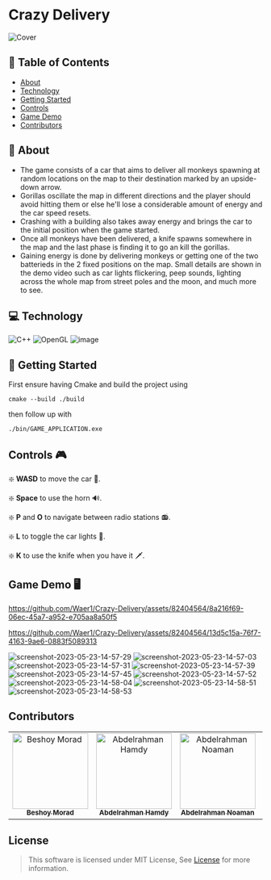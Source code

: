 # Crazy Delivery

![Cover](https://github.com/Waer1/Crazy-Delivery/assets/82404564/01cf7c4f-9fae-47f8-9488-651dc0c5d749)

## 📝 Table of Contents

- [About](#about)
- [Technology](#technolgies)
- [Getting Started](#started)
- [Controls](#controls)
- [Game Demo](#demo)
- [Contributors](#contributors)

## 📙 About <a name = "about"></a>

- The game consists of a car that aims to deliver all monkeys spawning at random locations on the map to their destination marked by an upside-down arrow.
- Gorillas oscillate the map in different directions and the player should avoid hitting them or else he'll lose a considerable amount of energy and the car speed resets.
- Crashing with a building also takes away energy and brings the car to the initial position when the game started.
- Once all monkeys have been delivered, a knife spawns somewhere in the map and the last phase is finding it to go an kill the gorillas.
- Gaining energy is done by delivering monkeys or getting one of the two batterieds in the 2 fixed positions on the map. Small details are shown in the demo video such as car lights flickering, peep sounds, lighting across the whole map from street poles and the moon, and much more to see.

## 💻 Technology <a name = "technolgies"></a>

![C++](https://img.shields.io/badge/c++-%2300599C.svg?style=for-the-badge&logo=c%2B%2B&logoColor=white) ![OpenGL](https://img.shields.io/badge/OpenGL-%23FFFFFF.svg?style=for-the-badge&logo=opengl) ![image](https://user-images.githubusercontent.com/49572294/178163500-d9e59ebc-7653-4e61-be80-fa49c2c9e505.png)

## 🚀 Getting Started <a name = "started"></a>

First ensure having Cmake and build the project using

```
cmake --build ./build
```

then follow up with

```
./bin/GAME_APPLICATION.exe
```

## Controls 🎮 <a name = "controls"></a>

❇️ **WASD** to move the car 🚗.

❇️ **Space** to use the horn 🔊.

❇️ **P** and **O** to navigate between radio stations 📻.

❇️ **L** to toggle the car lights 🚨.

❇️ **K** to use the knife when you have it 🗡️.

## Game Demo 🖥️ <a name = "demo"></a>

https://github.com/Waer1/Crazy-Delivery/assets/82404564/8a216f69-06ec-45a7-a952-e705aa8a50f5

https://github.com/Waer1/Crazy-Delivery/assets/82404564/13d5c15a-76f7-4163-9ae6-0883f5089313

![screenshot-2023-05-23-14-57-29](https://github.com/Waer1/Crazy-Delivery/assets/82404564/cc42381a-43bf-44f0-9575-6deb91534a76)
![screenshot-2023-05-23-14-57-03](https://github.com/Waer1/Crazy-Delivery/assets/82404564/5130525c-8561-4907-a681-43fdd3a15f98)
![screenshot-2023-05-23-14-57-31](https://github.com/Waer1/Crazy-Delivery/assets/82404564/56968e2b-89da-4301-a8b3-44008c89c69e)
![screenshot-2023-05-23-14-57-39](https://github.com/Waer1/Crazy-Delivery/assets/82404564/42a38953-c21f-418a-88e2-d9646e8457ce)
![screenshot-2023-05-23-14-57-45](https://github.com/Waer1/Crazy-Delivery/assets/82404564/80f299e8-341e-4f48-b142-4964a7f8e1a1)
![screenshot-2023-05-23-14-57-52](https://github.com/Waer1/Crazy-Delivery/assets/82404564/b5ac0efb-f5df-40e3-9d22-353580e795b6)
![screenshot-2023-05-23-14-58-04](https://github.com/Waer1/Crazy-Delivery/assets/82404564/f058c027-ae88-405c-ae64-11eb6a17586a)
![screenshot-2023-05-23-14-58-51](https://github.com/Waer1/Crazy-Delivery/assets/82404564/ef14db50-e41a-4c87-8667-2a31db64040a)
![screenshot-2023-05-23-14-58-53](https://github.com/Waer1/Crazy-Delivery/assets/82404564/45eb22e8-2765-4e12-a55f-68799f488195)

## Contributors <a name = "contributors"></a>

<table>
  <tr>
		<td align="center">
    <a href="https://github.com/BeshoyMorad" target="_black">
    <img src="https://avatars.githubusercontent.com/u/82404564?v=4" width="150px;" alt="Beshoy Morad"/>
    <br />
    <sub><b>Beshoy Morad</b></sub></a>
    </td>
		<td align="center">
    <a href="https://github.com/AbdelrahmanHamdyy" target="_black">
    <img src="https://avatars.githubusercontent.com/u/67989900?v=4" width="150px;" alt="Abdelrahman Hamdy"/>
    <br />
    <sub><b>Abdelrahman Hamdy</b></sub></a>
    </td>
    <td align="center">
    <a href="https://github.com/AbdelrahmanNoaman" target="_black">
    <img src="https://avatars.githubusercontent.com/u/76150639?v=4" width="150px;" alt="Abdelrahman Noaman"/>
    <br />
    <sub><b>Abdelrahman Noaman</b></sub></a>
    </td>
    <td align="center">
    <a href="https://github.com/Waer1" target="_black">
    <img src="https://avatars.githubusercontent.com/u/70758177?v=4" width="150px;" alt="Yousef Alwaer"/>
    <br />
    <sub><b>Yousef Alwaer</b></sub></a>
    </td>
  </tr>
 </table>

## License

> This software is licensed under MIT License, See [License](https://github.com/Waer1/Crazy-Delivery/blob/master/LICENSE.txt) for more information.
